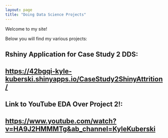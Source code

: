 ```yaml
---
layout: page
title: "Doing Data Science Projects"
---
```


Welcome to my site! 

Below you will find my various projects:

Rshiny Application for Case Study 2 DDS:
---
https://42bgqi-kyle-kuberski.shinyapps.io/CaseStudy2ShinyAttrition/
---

Link to YouTube EDA Over Project 2!:
---
https://www.youtube.com/watch?v=HA9J2HMMMTg&ab_channel=KyleKuberski
---
